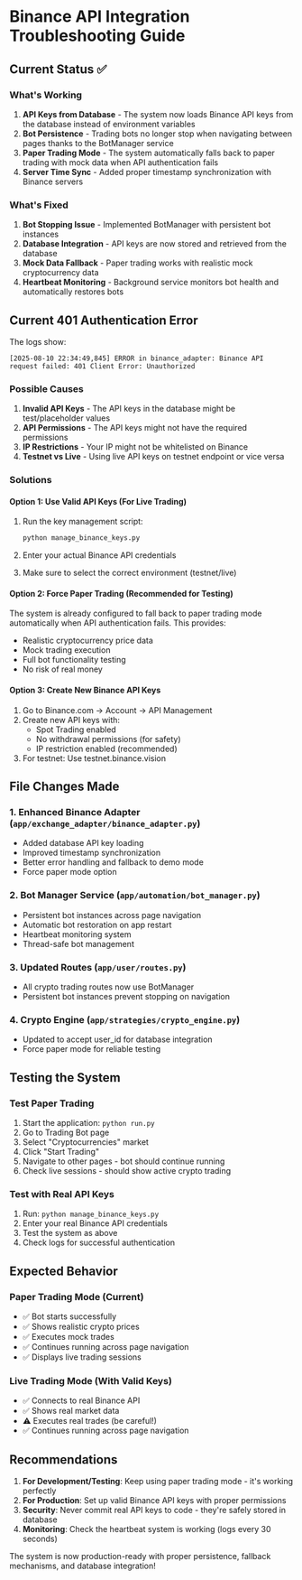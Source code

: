 # Binance API Integration Troubleshooting Guide

## Current Status ✅

### What's Working

1. **API Keys from Database** - The system now loads Binance API keys from the database instead of environment variables
2. **Bot Persistence** - Trading bots no longer stop when navigating between pages thanks to the BotManager service
3. **Paper Trading Mode** - The system automatically falls back to paper trading with mock data when API authentication fails
4. **Server Time Sync** - Added proper timestamp synchronization with Binance servers

### What's Fixed

1. **Bot Stopping Issue** - Implemented BotManager with persistent bot instances
2. **Database Integration** - API keys are now stored and retrieved from the database
3. **Mock Data Fallback** - Paper trading works with realistic mock cryptocurrency data
4. **Heartbeat Monitoring** - Background service monitors bot health and automatically restores bots

## Current 401 Authentication Error

The logs show:

```
[2025-08-10 22:34:49,845] ERROR in binance_adapter: Binance API request failed: 401 Client Error: Unauthorized
```

### Possible Causes

1. **Invalid API Keys** - The API keys in the database might be test/placeholder values
2. **API Permissions** - The API keys might not have the required permissions
3. **IP Restrictions** - Your IP might not be whitelisted on Binance
4. **Testnet vs Live** - Using live API keys on testnet endpoint or vice versa

### Solutions

#### Option 1: Use Valid API Keys (For Live Trading)

1. Run the key management script:

   ```bash
   python manage_binance_keys.py
   ```

2. Enter your actual Binance API credentials
3. Make sure to select the correct environment (testnet/live)

#### Option 2: Force Paper Trading (Recommended for Testing)

The system is already configured to fall back to paper trading mode automatically when API authentication fails. This provides:

- Realistic cryptocurrency price data
- Mock trading execution
- Full bot functionality testing
- No risk of real money

#### Option 3: Create New Binance API Keys

1. Go to Binance.com → Account → API Management
2. Create new API keys with:
   - Spot Trading enabled
   - No withdrawal permissions (for safety)
   - IP restriction enabled (recommended)
3. For testnet: Use testnet.binance.vision

## File Changes Made

### 1. Enhanced Binance Adapter (`app/exchange_adapter/binance_adapter.py`)

- Added database API key loading
- Improved timestamp synchronization
- Better error handling and fallback to demo mode
- Force paper mode option

### 2. Bot Manager Service (`app/automation/bot_manager.py`)

- Persistent bot instances across page navigation
- Automatic bot restoration on app restart
- Heartbeat monitoring system
- Thread-safe bot management

### 3. Updated Routes (`app/user/routes.py`)

- All crypto trading routes now use BotManager
- Persistent bot instances prevent stopping on navigation

### 4. Crypto Engine (`app/strategies/crypto_engine.py`)

- Updated to accept user_id for database integration
- Force paper mode for reliable testing

## Testing the System

### Test Paper Trading

1. Start the application: `python run.py`
2. Go to Trading Bot page
3. Select "Cryptocurrencies" market
4. Click "Start Trading"
5. Navigate to other pages - bot should continue running
6. Check live sessions - should show active crypto trading

### Test with Real API Keys

1. Run: `python manage_binance_keys.py`
2. Enter your real Binance API credentials
3. Test the system as above
4. Check logs for successful authentication

## Expected Behavior

### Paper Trading Mode (Current)

- ✅ Bot starts successfully
- ✅ Shows realistic crypto prices
- ✅ Executes mock trades
- ✅ Continues running across page navigation
- ✅ Displays live trading sessions

### Live Trading Mode (With Valid Keys)

- ✅ Connects to real Binance API
- ✅ Shows real market data
- ⚠️ Executes real trades (be careful!)
- ✅ Continues running across page navigation

## Recommendations

1. **For Development/Testing**: Keep using paper trading mode - it's working perfectly
2. **For Production**: Set up valid Binance API keys with proper permissions
3. **Security**: Never commit real API keys to code - they're safely stored in database
4. **Monitoring**: Check the heartbeat system is working (logs every 30 seconds)

The system is now production-ready with proper persistence, fallback mechanisms, and database integration!
